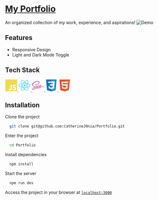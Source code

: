 # [My Portfolio](https://catherinejonia.netlify.app)
An organized collection of my work, experience, and aspirations!
![Demo](https://github.com/CatherineJOnia/Portfolio/blob/main/public/images/ShowOff.gif)

## Features

- Responsive Design
- Light and Dark Mode Toggle


## Tech Stack

<p>
<a href="https://developer.mozilla.org/en-US/docs/Web/JavaScript/">
<img src="https://github.com/devicons/devicon/blob/master/icons/javascript/javascript-plain.svg" alt="javascript" width="40" height="40"/> 
</a>
<a href="https://reactjs.org/"> 
<img src="https://github.com/devicons/devicon/blob/master/icons/react/react-original.svg" alt="react" width="40" height="40"/> 
</a>
<a href="https://sass-lang.com/">
<img src="https://github.com/devicons/devicon/blob/master/icons/sass/sass-original.svg" alt="framermotion" width="40" height="40"/>
</a>
<a href="https://www.w3schools.com/css/"> 
<img src="https://github.com/devicons/devicon/blob/master/icons/css3/css3-original.svg" alt="css3" width="40" height="40"/> 
</a> 
<a href="https://www.w3.org/html/">
<img src="https://github.com/devicons/devicon/blob/master/icons/html5/html5-original.svg" alt="html5" width="40" height="40"/> 
</a> 
</p>

## Installation

Clone the project

```bash
  git clone git@github.com:CatherineJOnia/Portfolio.git
```

Enter the project

```bash
  cd Portfolio
```

Install dependencies

```bash
  npm install
```

Start the server

```bash
  npm run dev
```

Access the project in your browser at [`localhost:3000`](http://localhost:3000)
